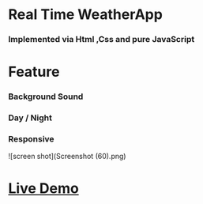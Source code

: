 # Real Time WeatherApp
### Implemented via Html ,Css and pure JavaScript

# Feature
### Background Sound 
### Day / Night
### Responsive

![screen shot](Screenshot (60).png)

# [Live Demo](https://rawan-kh.github.io/WeatherApp/) 

